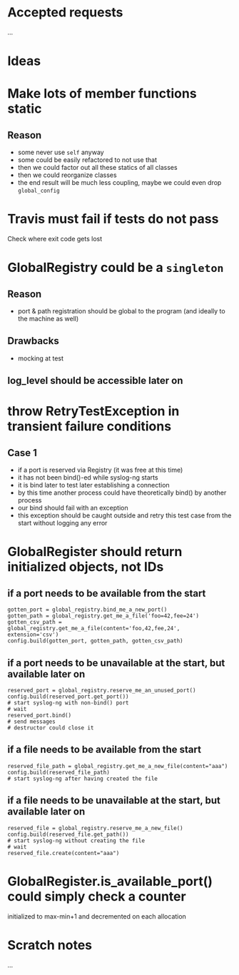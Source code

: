 # Accepted requests

...

# Ideas

# Make lots of member functions static

## Reason

* some never use `self` anyway
* some could be easily refactored to not use that
* then we could factor out all these statics of all classes
* then we could reorganize classes
* the end result will be much less coupling, maybe we could even drop `global_config`


# Travis must fail if tests do not pass

Check where exit code gets lost


# GlobalRegistry could be a `singleton`

## Reason

* port & path registration should be global to the program (and ideally to the machine as well)

## Drawbacks

* mocking at test

## log_level should be accessible later on


# throw RetryTestException in transient failure conditions

## Case 1

* if a port is reserved via Registry (it was free at this time)
* it has not been bind()-ed while syslog-ng starts
* it is bind later to test later establishing a connection
* by this time another process could have theoretically bind() by another process
* our bind should fail with an exception
* this exception should be caught outside and retry this test case from the start without logging any error


# GlobalRegister should return initialized objects, not IDs

## if a port needs to be available from the start
    gotten_port = global_registry.bind_me_a_new_port()
    gotten_path = global_registry.get_me_a_file('foo=42,fee=24')
    gotten_csv_path = global_registry.get_me_a_file(content='foo,42,fee,24', extension='csv')
    config.build(gotten_port, gotten_path, gotten_csv_path)

## if a port needs to be unavailable at the start, but available later on
    reserved_port = global_registry.reserve_me_an_unused_port()
    config.build(reserved_port.get_port())
    # start syslog-ng with non-bind() port
    # wait
    reserved_port.bind()
    # send messages
    # destructor could close it

## if a file needs to be available from the start
    reserved_file_path = global_registry.get_me_a_new_file(content="aaa")
    config.build(reserved_file_path)
    # start syslog-ng after having created the file

## if a file needs to be unavailable at the start, but available later on
    reserved_file = global_registry.reserve_me_a_new_file()
    config.build(reserved_file.get_path())
    # start syslog-ng without creating the file
    # wait
    reserved_file.create(content="aaa")


# GlobalRegister.is_available_port() could simply check a counter

initialized to max-min+1 and decremented on each allocation

# Scratch notes

...
